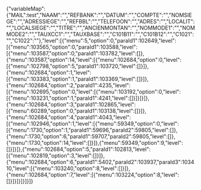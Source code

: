 {"variableMap":{"MAIL":test","NAAM":"","REFBANK":"","DATUM":"","COMPTE":"","NOMSIEGE":"","ADRESSIEGE":"","REFBBL":"","TELEFOON":"","ADRES":"","LOCALIT":"","LOCALSIEGE":"","TITRE":"","ANCIENMONTAN":"","NOMMODE1":"","NOMMODE2":"","TAUXCC1":"","TAUXBASE":"","C101B11":"","C101B12":"","C1021":"","C1022":""},"level":[{"menu":5,"option":0,"paraId1":102649,"level":[{"menu":103565,"option":0,"paraId1":103588,"level":[{"menu":103587,"option":0,"paraId1":103782,"level":[]},{"menu":103587,"option":14,"level":[{"menu":102684,"option":0,"level":[{"menu":102798,"option":5,"paraId1":103720,"level":[]}]},{"menu":102684,"option":1,"level":[{"menu":103383,"option":1,"paraId1":103369,"level":[]}]},{"menu":102684,"option":2,"paraId1":4235,"level":[{"menu":102695,"option":0,"level":[{"menu":103192,"option":0,"level":[{"menu":103231,"option":1,"paraId1":4241,"level":[]}]}]}]},{"menu":102684,"option":3,"paraId1":102865,"level":[{"menu":60289,"option":0,"paraId1":103138,"level":[]}]},{"menu":102684,"option":4,"paraId1":4043,"level":[{"menu":102946,"option":1,"level":[{"menu":59349,"option":0,"level":[{"menu":1730,"option":1,"paraId1":59696,"paraId2":59805,"level":[]},{"menu":1730,"option":6,"paraId1":59707,"paraId2":59805,"level":[]},{"menu":1730,"option":14,"level":[]}]},{"menu":59349,"option":9,"level":[]}]}]},{"menu":102684,"option":5,"paraId1":102813,"level":[{"menu":102819,"option":3,"level":[]}]},{"menu":102684,"option":6,"paraId1":5402,"paraId2":103937,"paraId3":103410,"level":[{"menu":103240,"option":8,"level":[]}]},{"menu":102684,"option":7,"level":[{"menu":103224,"option":8,"level":[]}]}]}]}]}]}
